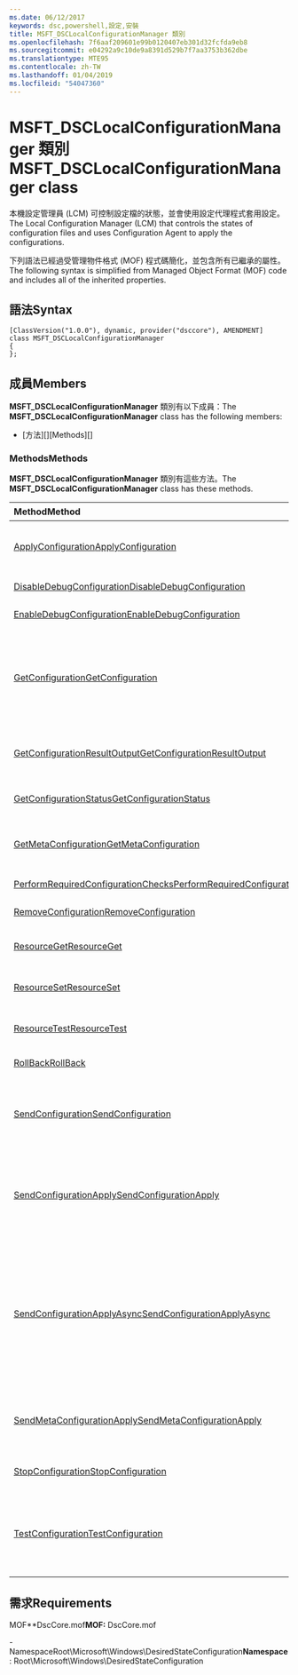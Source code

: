 ```yaml
---
ms.date: 06/12/2017
keywords: dsc,powershell,設定,安裝
title: MSFT_DSCLocalConfigurationManager 類別
ms.openlocfilehash: 7f6aaf209601e99b0120407eb301d32fcfda9eb8
ms.sourcegitcommit: e04292a9c10de9a8391d529b7f7aa3753b362dbe
ms.translationtype: MTE95
ms.contentlocale: zh-TW
ms.lasthandoff: 01/04/2019
ms.locfileid: "54047360"
---
```

# <a name="msftdsclocalconfigurationmanager-class"></a><span data-ttu-id="4ba50-103">MSFT_DSCLocalConfigurationManager 類別</span><span class="sxs-lookup"><span data-stu-id="4ba50-103">MSFT_DSCLocalConfigurationManager class</span></span>

<span data-ttu-id="4ba50-104">本機設定管理員 (LCM) 可控制設定檔的狀態，並會使用設定代理程式套用設定。</span><span class="sxs-lookup"><span data-stu-id="4ba50-104">The Local Configuration Manager (LCM) that controls the states of configuration files and uses Configuration Agent to apply the configurations.</span></span>

<span data-ttu-id="4ba50-105">下列語法已經過受管理物件格式 (MOF) 程式碼簡化，並包含所有已繼承的屬性。</span><span class="sxs-lookup"><span data-stu-id="4ba50-105">The following syntax is simplified from Managed Object Format (MOF) code and includes all of the inherited properties.</span></span>

## <a name="syntax"></a><span data-ttu-id="4ba50-106">語法</span><span class="sxs-lookup"><span data-stu-id="4ba50-106">Syntax</span></span>

```
[ClassVersion("1.0.0"), dynamic, provider("dsccore"), AMENDMENT]
class MSFT_DSCLocalConfigurationManager
{
};
```

## <a name="members"></a><span data-ttu-id="4ba50-107">成員</span><span class="sxs-lookup"><span data-stu-id="4ba50-107">Members</span></span>

<span data-ttu-id="4ba50-108">**MSFT_DSCLocalConfigurationManager** 類別有以下成員：</span><span class="sxs-lookup"><span data-stu-id="4ba50-108">The **MSFT_DSCLocalConfigurationManager** class has the following members:</span></span>

- <span data-ttu-id="4ba50-109">[方法][]</span><span class="sxs-lookup"><span data-stu-id="4ba50-109">[Methods][]</span></span>

### <a name="methods"></a><span data-ttu-id="4ba50-110">Methods</span><span class="sxs-lookup"><span data-stu-id="4ba50-110">Methods</span></span>

<span data-ttu-id="4ba50-111">**MSFT_DSCLocalConfigurationManager** 類別有這些方法。</span><span class="sxs-lookup"><span data-stu-id="4ba50-111">The **MSFT_DSCLocalConfigurationManager** class has these methods.</span></span>

|<span data-ttu-id="4ba50-112">Method</span><span class="sxs-lookup"><span data-stu-id="4ba50-112">Method</span></span> |<span data-ttu-id="4ba50-113">描述</span><span class="sxs-lookup"><span data-stu-id="4ba50-113">Description</span></span> |
|:--- |:---|
| [<span data-ttu-id="4ba50-114">ApplyConfiguration</span><span class="sxs-lookup"><span data-stu-id="4ba50-114">ApplyConfiguration</span></span>](msft-dsclocalconfigurationmanager-applyconfiguration.md)| <span data-ttu-id="4ba50-115">使用設定代理程式套用擱置中的設定。</span><span class="sxs-lookup"><span data-stu-id="4ba50-115">Uses the Configuration Agent to apply the configuration that is pending.</span></span>|
| [<span data-ttu-id="4ba50-116">DisableDebugConfiguration</span><span class="sxs-lookup"><span data-stu-id="4ba50-116">DisableDebugConfiguration</span></span>](msft-dsclocalconfigurationmanager-disabledebugconfiguration.md)| <span data-ttu-id="4ba50-117">停用 DSC 資源偵錯。</span><span class="sxs-lookup"><span data-stu-id="4ba50-117">Disables DSC resource debugging.</span></span>|
| [<span data-ttu-id="4ba50-118">EnableDebugConfiguration</span><span class="sxs-lookup"><span data-stu-id="4ba50-118">EnableDebugConfiguration</span></span>](msft-dsclocalconfigurationmanager-enabledebugconfiguration.md)| <span data-ttu-id="4ba50-119">啟用 DSC 資源偵錯。</span><span class="sxs-lookup"><span data-stu-id="4ba50-119">Enables DSC resource debugging.</span></span>|
| [<span data-ttu-id="4ba50-120">GetConfiguration</span><span class="sxs-lookup"><span data-stu-id="4ba50-120">GetConfiguration</span></span>](msft-dsclocalconfigurationmanager-getconfiguration.md)| <span data-ttu-id="4ba50-121">將設定文件傳送到受管理的節點，並使用設定代理程式的 **Get** 方法來套用設定。</span><span class="sxs-lookup"><span data-stu-id="4ba50-121">Sends the configuration document to the managed node and uses the **Get** method of the Configuration Agent to apply the configuration.</span></span>|
| [<span data-ttu-id="4ba50-122">GetConfigurationResultOutput</span><span class="sxs-lookup"><span data-stu-id="4ba50-122">GetConfigurationResultOutput</span></span>](msft-dsclocalconfigurationmanager-getconfigurationresultoutput.md)| <span data-ttu-id="4ba50-123">取得與特定工作相關的設定代理程式輸出。</span><span class="sxs-lookup"><span data-stu-id="4ba50-123">Gets the Configuration Agent output relating to a specific job.</span></span>|
| [<span data-ttu-id="4ba50-124">GetConfigurationStatus</span><span class="sxs-lookup"><span data-stu-id="4ba50-124">GetConfigurationStatus</span></span>](msft-dsclocalconfigurationmanager-getconfigurationstatus.md)| <span data-ttu-id="4ba50-125">取得設定狀態歷程記錄。</span><span class="sxs-lookup"><span data-stu-id="4ba50-125">Get the configuration status history.</span></span>|
| [<span data-ttu-id="4ba50-126">GetMetaConfiguration</span><span class="sxs-lookup"><span data-stu-id="4ba50-126">GetMetaConfiguration</span></span>](msft-dsclocalconfigurationmanager-getmetaconfiguration.md)| <span data-ttu-id="4ba50-127">取得用於控制設定代理程式的 LCM 設定。</span><span class="sxs-lookup"><span data-stu-id="4ba50-127">Gets the LCM settings that are used to control Configuration Agent.</span></span>|
| [<span data-ttu-id="4ba50-128">PerformRequiredConfigurationChecks</span><span class="sxs-lookup"><span data-stu-id="4ba50-128">PerformRequiredConfigurationChecks</span></span>](msft-dsclocalconfigurationmanager-performrequiredconfigurationchecks.md)| <span data-ttu-id="4ba50-129">開始一致性檢查。</span><span class="sxs-lookup"><span data-stu-id="4ba50-129">Starts the consistency check.</span></span>|
| [<span data-ttu-id="4ba50-130">RemoveConfiguration</span><span class="sxs-lookup"><span data-stu-id="4ba50-130">RemoveConfiguration</span></span>](msft-dsclocalconfigurationmanager-removeconfiguration.md)| <span data-ttu-id="4ba50-131">移除設定檔。</span><span class="sxs-lookup"><span data-stu-id="4ba50-131">Removes the configuration files.</span></span>|
| [<span data-ttu-id="4ba50-132">ResourceGet</span><span class="sxs-lookup"><span data-stu-id="4ba50-132">ResourceGet</span></span>](msft-dsclocalconfigurationmanager-resourceget.md)| <span data-ttu-id="4ba50-133">直接呼叫 DSC 資源的 **Get** 方法。</span><span class="sxs-lookup"><span data-stu-id="4ba50-133">Directly calls the **Get** method of a DSC resource.</span></span>|
| [<span data-ttu-id="4ba50-134">ResourceSet</span><span class="sxs-lookup"><span data-stu-id="4ba50-134">ResourceSet</span></span>](msft-dsclocalconfigurationmanager-resourceset.md)| <span data-ttu-id="4ba50-135">直接呼叫 DSC 資源的 **Set** 方法。</span><span class="sxs-lookup"><span data-stu-id="4ba50-135">Directly calls the **Set** method of a DSC resource.</span></span>|
| [<span data-ttu-id="4ba50-136">ResourceTest</span><span class="sxs-lookup"><span data-stu-id="4ba50-136">ResourceTest</span></span>](msft-dsclocalconfigurationmanager-resourcetest.md)| <span data-ttu-id="4ba50-137">直接呼叫 DSC 資源的 **Test** 方法。</span><span class="sxs-lookup"><span data-stu-id="4ba50-137">Directly calls the **Test** method of a DSC resource.</span></span>|
| [<span data-ttu-id="4ba50-138">RollBack</span><span class="sxs-lookup"><span data-stu-id="4ba50-138">RollBack</span></span>](msft-dsclocalconfigurationmanager-rollback.md)| <span data-ttu-id="4ba50-139">復原回先前的設定。</span><span class="sxs-lookup"><span data-stu-id="4ba50-139">Rolls back to a previous configuration.</span></span>|
| [<span data-ttu-id="4ba50-140">SendConfiguration</span><span class="sxs-lookup"><span data-stu-id="4ba50-140">SendConfiguration</span></span>](msft-dsclocalconfigurationmanager-sendconfiguration.md)| <span data-ttu-id="4ba50-141">將設定文件傳送到受管理的節點，並將其儲存為擱置變更。</span><span class="sxs-lookup"><span data-stu-id="4ba50-141">Sends the configuration document to the managed node and saves it as a pending change.</span></span>|
| [<span data-ttu-id="4ba50-142">SendConfigurationApply</span><span class="sxs-lookup"><span data-stu-id="4ba50-142">SendConfigurationApply</span></span>](msft-dsclocalconfigurationmanager-sendconfigurationapply.md)| <span data-ttu-id="4ba50-143">將設定文件傳送到受管理的節點，並使用設定代理程式套用設定。</span><span class="sxs-lookup"><span data-stu-id="4ba50-143">Sends the configuration document to the managed node and uses the Configuration Agent to apply the configuration.</span></span>|
| [<span data-ttu-id="4ba50-144">SendConfigurationApplyAsync</span><span class="sxs-lookup"><span data-stu-id="4ba50-144">SendConfigurationApplyAsync</span></span>](msft-dsclocalconfigurationmanager-sendconfigurationapplyasync.md)| <span data-ttu-id="4ba50-145">將設定文件傳送到受管理的節點，並開始使用設定代理程式套用設定。</span><span class="sxs-lookup"><span data-stu-id="4ba50-145">Send the configuration document to the managed node and start using the Configuration Agent to apply the configuration.</span></span> <span data-ttu-id="4ba50-146">使用 GetConfigurationResultOutput 來擷取結果輸出。</span><span class="sxs-lookup"><span data-stu-id="4ba50-146">Use GetConfigurationResultOutput to retrieve result output.</span></span>|
| [<span data-ttu-id="4ba50-147">SendMetaConfigurationApply</span><span class="sxs-lookup"><span data-stu-id="4ba50-147">SendMetaConfigurationApply</span></span>](msft-dsclocalconfigurationmanager-sendmetaconfigurationapply.md)| <span data-ttu-id="4ba50-148">設定用於控制設定代理程式的 LCM 設定。</span><span class="sxs-lookup"><span data-stu-id="4ba50-148">Sets the LCM settings that are used to control the Configuration Agent.</span></span>|
| [<span data-ttu-id="4ba50-149">StopConfiguration</span><span class="sxs-lookup"><span data-stu-id="4ba50-149">StopConfiguration</span></span>](msft-dsclocalconfigurationmanager-stopconfiguration.md)| <span data-ttu-id="4ba50-150">停止進行中的設定。</span><span class="sxs-lookup"><span data-stu-id="4ba50-150">Stops the configuration that is in progress.</span></span>|
| [<span data-ttu-id="4ba50-151">TestConfiguration</span><span class="sxs-lookup"><span data-stu-id="4ba50-151">TestConfiguration</span></span>](msft-dsclocalconfigurationmanager-testconfiguration.md)| <span data-ttu-id="4ba50-152">將設定文件傳送到受管理的節點，並對文件驗證目前的設定。</span><span class="sxs-lookup"><span data-stu-id="4ba50-152">Sends the configuration document to the managed node and verifies the current configuration against the document.</span></span>|

## <a name="requirements"></a><span data-ttu-id="4ba50-153">需求</span><span class="sxs-lookup"><span data-stu-id="4ba50-153">Requirements</span></span>

<span data-ttu-id="4ba50-154">MOF\*\*DscCore.mof</span><span class="sxs-lookup"><span data-stu-id="4ba50-154">**MOF:** DscCore.mof</span></span>

<span data-ttu-id="4ba50-155">-NamespaceRoot\Microsoft\Windows\DesiredStateConfiguration</span><span class="sxs-lookup"><span data-stu-id="4ba50-155">**Namespace**: Root\Microsoft\Windows\DesiredStateConfiguration</span></span>